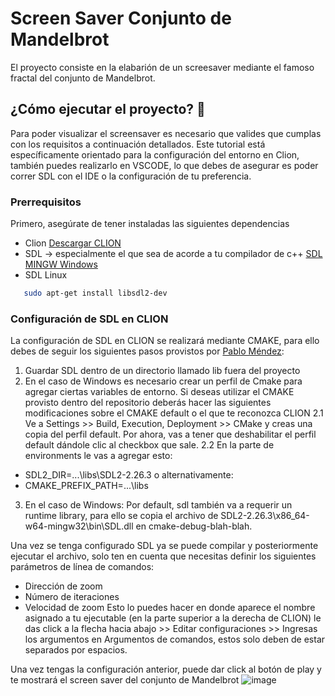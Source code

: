 # Screen Saver Conjunto de Mandelbrot
El proyecto consiste en la elabarión de un screesaver mediante el famoso fractal del conjunto de Mandelbrot.

## ¿Cómo ejecutar el proyecto? 🚀
Para poder visualizar el screensaver es necesario que valides que cumplas con los requisitos a continuación detallados. Este tutorial está específicamente orientado para la configuración del entorno en Clion, también puedes realizarlo en VSCODE, lo que debes de asegurar es poder correr SDL con el IDE o la configuración de tu preferencia.

### Prerrequisitos
Primero, asegúrate de tener instaladas las siguientes dependencias

* Clion 
[Descargar CLION](https://www.oracle.com/java/technologies/javase/jdk18-archive-downloads.html)
* SDL → especialmente el que sea de acorde a tu compilador de c++
[SDL MINGW Windows](https://github.com/libsdl-org/SDL/releases/download/release-2.26.4/SDL2-devel-2.26.4-mingw.zip)
* SDL Linux
 ```sh
    sudo apt-get install libsdl2-dev
  ```

### Configuración de SDL en CLION
La configuración de SDL en CLION se realizará mediante CMAKE, para ello debes de seguir los siguientes pasos provistos por [Pablo Méndez](https://github.com/El-Mendez/Paralela-Proyecto1/blob/main/CMakeLists.txt):

1. Guardar SDL dentro de un directorio llamado lib fuera del proyecto
2. En el caso de Windows es necesario crear un perfil de Cmake para agregar ciertas variables de entorno. Si deseas utilizar el CMAKE provisto dentro del     repositorio deberás hacer las siguientes modificaciones sobre el CMAKE default o el que te reconozca CLION
2.1 Ve a Settings >> Build, Execution, Deployment >> CMake y creas una copia del perfil default. Por ahora, vas a tener que deshabilitar el perfil default dándole clic al checkbox que sale.
2.2 En la parte de environments le vas a agregar esto: 
* SDL2_DIR=...\libs\SDL2-2.26.3 o alternativamente:
* CMAKE_PREFIX_PATH=...\libs
3. En el caso de Windows:
        Por default, sdl también va a requerir un runtime library, para ello se copia el archivo de 
        SDL2-2.26.3\x86_64-w64-mingw32\bin\SDL.dll en cmake-debug-blah-blah.
        
Una vez se tenga configurado SDL ya se puede compilar y posteriormente ejecutar el archivo, solo ten en cuenta que necesitas definir los siguientes parámetros de línea de comandos:
* Dirección de zoom
* Número de iteraciones
* Velocidad de zoom
Esto lo puedes hacer en donde aparece el nombre asignado a tu ejecutable (en la parte superior a la derecha de CLION) le das click a la flecha hacia abajo >> Editar configuraciones >> Ingresas los argumentos en Argumentos de comandos, estos solo deben de estar separados por espacios.

Una vez tengas la configuración anterior, puede dar click al botón de play y te mostrará el screen saver del conjunto de Mandelbrot
![image](https://user-images.githubusercontent.com/54074539/227061984-2c6edec2-ec78-47ed-92f4-dec3032b3ada.png)

